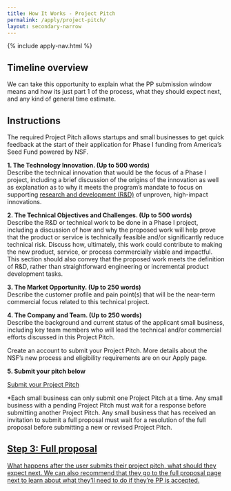 ```yaml
---
title: How It Works - Project Pitch
permalink: /apply/project-pitch/
layout: secondary-narrow
---
```

{% include apply-nav.html %}
<section class="usa-section full-bleed-bg">
          <h2>Timeline overview</h2>
          <p>We can take this opportunity to explain what the PP submission window means and how its just part 1 of the process, what they should expect next, and any kind of general time estimate.</p>
        </section>
        
<div markdown="0">
        <h2>Instructions</h2>
         <p>The required Project Pitch allows startups and small businesses to get quick feedback at the start of their application for Phase I funding from America’s Seed Fund powered by NSF.</p>
        <p><b>1. The Technology Innovation. (Up to 500 words)</b>
          <br>Describe the technical innovation that would be the focus of a Phase I project, including a brief discussion of the origins of the innovation as well as explanation as to why it meets the program’s mandate to focus on supporting <a href="#">research and development (R&amp;D)</a> of unproven, high-impact innovations.</p>
        <p><b>2. The Technical Objectives and Challenges. (Up to 500 words)</b>
          <br>Describe the R&amp;D or technical work to be done in a Phase I project, including a discussion of how and why the proposed work will help prove that the product or service is technically feasible and/or significantly reduce technical risk. Discuss how, ultimately, this work could contribute to making the new product, service, or process commercially viable and impactful. This section should also convey that the proposed work meets the definition of R&amp;D, rather than straightforward engineering or incremental product development tasks.</p>
        <p><b>3. The Market Opportunity. (Up to 250 words)</b>
          <br>Describe the customer profile and pain point(s) that will be the near-term commercial focus related to this technical project.</p>
        <p><b>4. The Company and Team. (Up to 250 words)</b>
          <br>Describe the background and current status of the applicant small business, including key team members who will lead the technical and/or commercial efforts discussed in this Project Pitch.</p>
        <p>Create an account to submit your Project Pitch. More details about the NSF’s new process and eligibility requirements are on our Apply page.</p>
        <p><b>5. Submit your pitch below</b></p>
        <a class="usa-button usa-button-secondary" href="#">Submit your Project Pitch</a>
        <p class="text-small">*Each small business can only submit one Project Pitch at a time. Any small business with a pending Project Pitch must wait for a response before submitting another Project Pitch. Any small business that has received an invitation to submit a full proposal must wait for a resolution of the full proposal before submitting a new or revised Project Pitch.</p>
</div>   

<section class="usa-section full-bleed-bg">
          <div class="step-banner">
            <a class="step-banner__content" href="/patterns/04-pages-08-apply-00-apply-3/04-pages-08-apply-00-apply-3.rendered.html">
              <h2>Step 3: Full proposal</h2>
              <p>What happens after the user submits their project pitch, what should they expect next. We can also recommend that they go to the full proposal page next to learn about what they’ll need to do if they’re PP is accepted.</p>
            </a>
          </div>
        </section>
